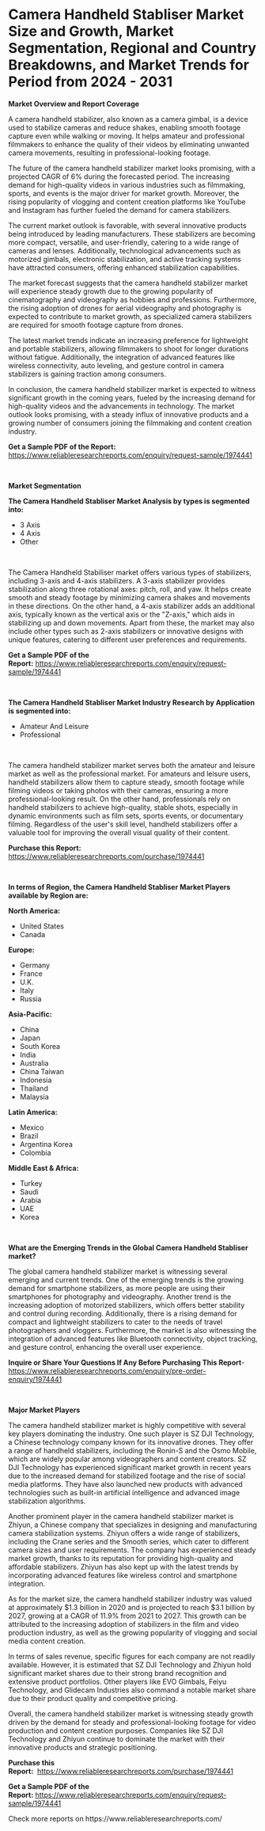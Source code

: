 <p><h1>Camera Handheld Stabliser Market Size and Growth, Market Segmentation, Regional and Country Breakdowns, and Market Trends for Period from 2024 -  2031</h1></p><p><strong>Market Overview and Report Coverage</strong></p>
<p><p>A camera handheld stabilizer, also known as a camera gimbal, is a device used to stabilize cameras and reduce shakes, enabling smooth footage capture even while walking or moving. It helps amateur and professional filmmakers to enhance the quality of their videos by eliminating unwanted camera movements, resulting in professional-looking footage.</p><p>The future of the camera handheld stabilizer market looks promising, with a projected CAGR of 6% during the forecasted period. The increasing demand for high-quality videos in various industries such as filmmaking, sports, and events is the major driver for market growth. Moreover, the rising popularity of vlogging and content creation platforms like YouTube and Instagram has further fueled the demand for camera stabilizers.</p><p>The current market outlook is favorable, with several innovative products being introduced by leading manufacturers. These stabilizers are becoming more compact, versatile, and user-friendly, catering to a wide range of cameras and lenses. Additionally, technological advancements such as motorized gimbals, electronic stabilization, and active tracking systems have attracted consumers, offering enhanced stabilization capabilities.</p><p>The market forecast suggests that the camera handheld stabilizer market will experience steady growth due to the growing popularity of cinematography and videography as hobbies and professions. Furthermore, the rising adoption of drones for aerial videography and photography is expected to contribute to market growth, as specialized camera stabilizers are required for smooth footage capture from drones.</p><p>The latest market trends indicate an increasing preference for lightweight and portable stabilizers, allowing filmmakers to shoot for longer durations without fatigue. Additionally, the integration of advanced features like wireless connectivity, auto leveling, and gesture control in camera stabilizers is gaining traction among consumers.</p><p>In conclusion, the camera handheld stabilizer market is expected to witness significant growth in the coming years, fueled by the increasing demand for high-quality videos and the advancements in technology. The market outlook looks promising, with a steady influx of innovative products and a growing number of consumers joining the filmmaking and content creation industry.</p></p>
<p><strong>Get a Sample PDF of the Report:</strong> <a href="https://www.reliableresearchreports.com/enquiry/request-sample/1974441">https://www.reliableresearchreports.com/enquiry/request-sample/1974441</a></p>
<p>&nbsp;</p>
<p><strong>Market Segmentation</strong></p>
<p><strong>The Camera Handheld Stabliser Market Analysis by types is segmented into:</strong></p>
<p><ul><li>3 Axis</li><li>4 Axis</li><li>Other</li></ul></p>
<p>&nbsp;</p>
<p><p>The Camera Handheld Stabiliser market offers various types of stabilizers, including 3-axis and 4-axis stabilizers. A 3-axis stabilizer provides stabilization along three rotational axes: pitch, roll, and yaw. It helps create smooth and steady footage by minimizing camera shakes and movements in these directions. On the other hand, a 4-axis stabilizer adds an additional axis, typically known as the vertical axis or the "Z-axis," which aids in stabilizing up and down movements. Apart from these, the market may also include other types such as 2-axis stabilizers or innovative designs with unique features, catering to different user preferences and requirements.</p></p>
<p><strong>Get a Sample PDF of the Report:</strong>&nbsp;<a href="https://www.reliableresearchreports.com/enquiry/request-sample/1974441">https://www.reliableresearchreports.com/enquiry/request-sample/1974441</a></p>
<p>&nbsp;</p>
<p><strong>The Camera Handheld Stabliser Market Industry Research by Application is segmented into:</strong></p>
<p><ul><li>Amateur And Leisure</li><li>Professional</li></ul></p>
<p>&nbsp;</p>
<p><p>The camera handheld stabilizer market serves both the amateur and leisure market as well as the professional market. For amateurs and leisure users, handheld stabilizers allow them to capture steady, smooth footage while filming videos or taking photos with their cameras, ensuring a more professional-looking result. On the other hand, professionals rely on handheld stabilizers to achieve high-quality, stable shots, especially in dynamic environments such as film sets, sports events, or documentary filming. Regardless of the user's skill level, handheld stabilizers offer a valuable tool for improving the overall visual quality of their content.</p></p>
<p><strong>Purchase this Report:</strong>&nbsp; <a href="https://www.reliableresearchreports.com/purchase/1974441">https://www.reliableresearchreports.com/purchase/1974441</a></p>
<p>&nbsp;</p>
<p><strong>In terms of Region, the Camera Handheld Stabliser Market Players available by Region are:</strong></p>
<p>
    <p> <strong> North America: </strong>
        <ul>
            <li>United States</li>
            <li>Canada</li>
        </ul>
        </p> 
    <p> <strong> Europe: </strong>
        <ul>
            <li>Germany</li>
            <li>France</li>
            <li>U.K.</li>
            <li>Italy</li>
            <li>Russia</li>
        </ul>
        </p> 
    <p> <strong> Asia-Pacific: </strong>
        <ul>
            <li>China</li>
            <li>Japan</li>
            <li>South Korea</li>
            <li>India</li>
            <li>Australia</li>
            <li>China Taiwan</li>
            <li>Indonesia</li>
            <li>Thailand</li>
            <li>Malaysia</li>
        </ul>
        </p> 
    <p> <strong> Latin America: </strong>
        <ul>
            <li>Mexico</li>
            <li>Brazil</li>
            <li>Argentina Korea</li>
            <li>Colombia</li>
        </ul>
        </p> 
    <p> <strong> Middle East & Africa: </strong>
        <ul>
            <li>Turkey</li>
            <li>Saudi</li>
            <li>Arabia</li>
            <li>UAE</li>
            <li>Korea</li>
        </ul>
    </p>
    </p>
<p>&nbsp;</p>
<p><strong>What are the Emerging Trends in the Global Camera Handheld Stabliser market?</strong></p>
<p><p>The global camera handheld stabilizer market is witnessing several emerging and current trends. One of the emerging trends is the growing demand for smartphone stabilizers, as more people are using their smartphones for photography and videography. Another trend is the increasing adoption of motorized stabilizers, which offers better stability and control during recording. Additionally, there is a rising demand for compact and lightweight stabilizers to cater to the needs of travel photographers and vloggers. Furthermore, the market is also witnessing the integration of advanced features like Bluetooth connectivity, object tracking, and gesture control, enhancing the overall user experience.</p></p>
<p><strong>Inquire or Share Your Questions If Any Before Purchasing This Report</strong>- <a href="https://www.reliableresearchreports.com/enquiry/pre-order-enquiry/1974441">https://www.reliableresearchreports.com/enquiry/pre-order-enquiry/1974441</a></p>
<p>&nbsp;</p>
<p><strong>Major Market Players</strong></p>
<p><p>The camera handheld stabilizer market is highly competitive with several key players dominating the industry. One such player is SZ DJI Technology, a Chinese technology company known for its innovative drones. They offer a range of handheld stabilizers, including the Ronin-S and the Osmo Mobile, which are widely popular among videographers and content creators. SZ DJI Technology has experienced significant market growth in recent years due to the increased demand for stabilized footage and the rise of social media platforms. They have also launched new products with advanced technologies such as built-in artificial intelligence and advanced image stabilization algorithms.</p><p>Another prominent player in the camera handheld stabilizer market is Zhiyun, a Chinese company that specializes in designing and manufacturing camera stabilization systems. Zhiyun offers a wide range of stabilizers, including the Crane series and the Smooth series, which cater to different camera sizes and user requirements. The company has experienced steady market growth, thanks to its reputation for providing high-quality and affordable stabilizers. Zhiyun has also kept up with the latest trends by incorporating advanced features like wireless control and smartphone integration.</p><p>As for the market size, the camera handheld stabilizer industry was valued at approximately $1.3 billion in 2020 and is projected to reach $3.1 billion by 2027, growing at a CAGR of 11.9% from 2021 to 2027. This growth can be attributed to the increasing adoption of stabilizers in the film and video production industry, as well as the growing popularity of vlogging and social media content creation.</p><p>In terms of sales revenue, specific figures for each company are not readily available. However, it is estimated that SZ DJI Technology and Zhiyun hold significant market shares due to their strong brand recognition and extensive product portfolios. Other players like EVO Gimbals, Feiyu Technology, and Glidecam Industries also command a notable market share due to their product quality and competitive pricing.</p><p>Overall, the camera handheld stabilizer market is witnessing steady growth driven by the demand for steady and professional-looking footage for video production and content creation purposes. Companies like SZ DJI Technology and Zhiyun continue to dominate the market with their innovative products and strategic positioning.</p></p>
<p><strong>Purchase this Report:</strong>&nbsp;&nbsp;<a href="https://www.reliableresearchreports.com/purchase/1974441">https://www.reliableresearchreports.com/purchase/1974441</a></p>
<p></p>
<p><strong>Get a Sample PDF of the Report:</strong>&nbsp;<a href="https://www.reliableresearchreports.com/enquiry/request-sample/1974441">https://www.reliableresearchreports.com/enquiry/request-sample/1974441</a></p>
<p>Check more reports on https://www.reliableresearchreports.com/</p>